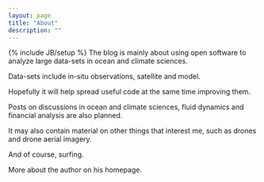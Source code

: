 ```yaml
---
layout: page
title: "About"
description: ""
---
```

{% include JB/setup %}
The blog is mainly about using open software to analyze large data-sets in ocean and climate sciences.

Data-sets include in-situ observations, satellite and model.

Hopefully it will help spread useful code at the same time improving them.

Posts on discussions in ocean and climate sciences, fluid dynamics and financial analysis are also planned.

It may also contain material on other things that interest me, such as drones and drone aerial imagery.

And of course, surfing.

More about the author on his homepage.
